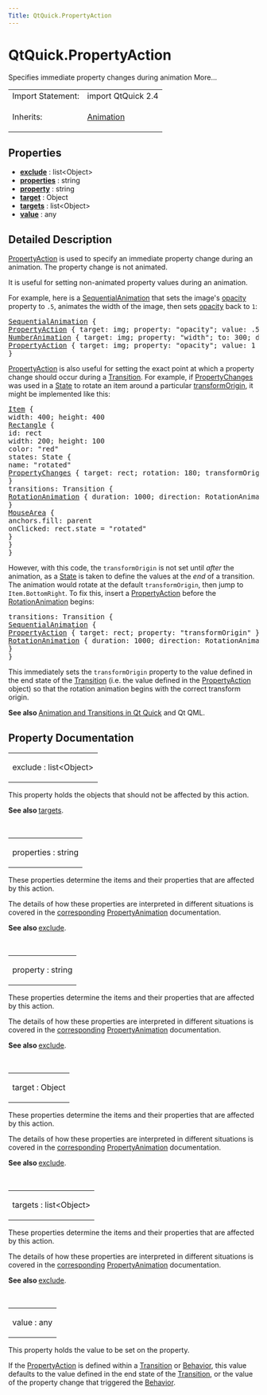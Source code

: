 ```yaml
---
Title: QtQuick.PropertyAction
---
```


# QtQuick.PropertyAction

<span class="subtitle"></span>
<!-- $$$PropertyAction-brief -->
<p>Specifies immediate property changes during animation More...</p>
<!-- @@@PropertyAction -->
<table class="alignedsummary">
<tr><td class="memItemLeft rightAlign topAlign"> Import Statement:</td><td class="memItemRight bottomAlign"> import QtQuick 2.4</td></tr><tr><td class="memItemLeft rightAlign topAlign"> Inherits:</td><td class="memItemRight bottomAlign"> <p><a href="QtQuick.Animation.md">Animation</a></p>
</td></tr></table><ul>
</ul>
<h2 id="properties">Properties</h2>
<ul>
<li class="fn"><b><b><a href="#exclude-prop">exclude</a></b></b> : list&lt;Object&gt;</li>
<li class="fn"><b><b><a href="#properties-prop">properties</a></b></b> : string</li>
<li class="fn"><b><b><a href="#property-prop">property</a></b></b> : string</li>
<li class="fn"><b><b><a href="#target-prop">target</a></b></b> : Object</li>
<li class="fn"><b><b><a href="#targets-prop">targets</a></b></b> : list&lt;Object&gt;</li>
<li class="fn"><b><b><a href="#value-prop">value</a></b></b> : any</li>
</ul>
<!-- $$$PropertyAction-description -->
<h2 id="details">Detailed Description</h2>
</p>
<p><a href="index.html">PropertyAction</a> is used to specify an immediate property change during an animation. The property change is not animated.</p>
<p>It is useful for setting non-animated property values during an animation.</p>
<p>For example, here is a <a href="QtQuick.SequentialAnimation.md">SequentialAnimation</a> that sets the image's <a href="QtQuick.Item.md#opacity-prop">opacity</a> property to <code>.5</code>, animates the width of the image, then sets <a href="QtQuick.Item.md#opacity-prop">opacity</a> back to <code>1</code>:</p>
<pre class="qml"><span class="type"><a href="QtQuick.SequentialAnimation.md">SequentialAnimation</a></span> {
<span class="type"><a href="index.html">PropertyAction</a></span> { <span class="name">target</span>: <span class="name">img</span>; <span class="name">property</span>: <span class="string">&quot;opacity&quot;</span>; <span class="name">value</span>: <span class="number">.5</span> }
<span class="type"><a href="QtQuick.NumberAnimation.md">NumberAnimation</a></span> { <span class="name">target</span>: <span class="name">img</span>; <span class="name">property</span>: <span class="string">&quot;width&quot;</span>; <span class="name">to</span>: <span class="number">300</span>; <span class="name">duration</span>: <span class="number">1000</span> }
<span class="type"><a href="index.html">PropertyAction</a></span> { <span class="name">target</span>: <span class="name">img</span>; <span class="name">property</span>: <span class="string">&quot;opacity&quot;</span>; <span class="name">value</span>: <span class="number">1</span> }
}</pre>
<p><a href="index.html">PropertyAction</a> is also useful for setting the exact point at which a property change should occur during a <a href="QtQuick.qmlexampletoggleswitch.md#transition">Transition</a>. For example, if <a href="QtQuick.PropertyChanges.md">PropertyChanges</a> was used in a <a href="QtQuick.State.md">State</a> to rotate an item around a particular <a href="QtQuick.Item.md#transformOrigin-prop">transformOrigin</a>, it might be implemented like this:</p>
<pre class="qml"><span class="type"><a href="QtQuick.Item.md">Item</a></span> {
<span class="name">width</span>: <span class="number">400</span>; <span class="name">height</span>: <span class="number">400</span>
<span class="type"><a href="QtQuick.Rectangle.md">Rectangle</a></span> {
<span class="name">id</span>: <span class="name">rect</span>
<span class="name">width</span>: <span class="number">200</span>; <span class="name">height</span>: <span class="number">100</span>
<span class="name">color</span>: <span class="string">&quot;red&quot;</span>
<span class="name">states</span>: <span class="name">State</span> {
<span class="name">name</span>: <span class="string">&quot;rotated&quot;</span>
<span class="type"><a href="QtQuick.PropertyChanges.md">PropertyChanges</a></span> { <span class="name">target</span>: <span class="name">rect</span>; <span class="name">rotation</span>: <span class="number">180</span>; <span class="name">transformOrigin</span>: <span class="name">Item</span>.<span class="name">BottomRight</span> }
}
<span class="name">transitions</span>: <span class="name">Transition</span> {
<span class="type"><a href="QtQuick.RotationAnimation.md">RotationAnimation</a></span> { <span class="name">duration</span>: <span class="number">1000</span>; <span class="name">direction</span>: <span class="name">RotationAnimation</span>.<span class="name">Counterclockwise</span> }
}
<span class="type"><a href="QtQuick.MouseArea.md">MouseArea</a></span> {
<span class="name">anchors</span>.fill: <span class="name">parent</span>
<span class="name">onClicked</span>: <span class="name">rect</span>.<span class="name">state</span> <span class="operator">=</span> <span class="string">&quot;rotated&quot;</span>
}
}
}</pre>
<p>However, with this code, the <code>transformOrigin</code> is not set until <i>after</i> the animation, as a <a href="QtQuick.State.md">State</a> is taken to define the values at the <i>end</i> of a transition. The animation would rotate at the default <code>transformOrigin</code>, then jump to <code>Item.BottomRight</code>. To fix this, insert a <a href="index.html">PropertyAction</a> before the <a href="QtQuick.RotationAnimation.md">RotationAnimation</a> begins:</p>
<pre class="qml"><span class="name">transitions</span>: <span class="name">Transition</span> {
<span class="type"><a href="QtQuick.SequentialAnimation.md">SequentialAnimation</a></span> {
<span class="type"><a href="index.html">PropertyAction</a></span> { <span class="name">target</span>: <span class="name">rect</span>; <span class="name">property</span>: <span class="string">&quot;transformOrigin&quot;</span> }
<span class="type"><a href="QtQuick.RotationAnimation.md">RotationAnimation</a></span> { <span class="name">duration</span>: <span class="number">1000</span>; <span class="name">direction</span>: <span class="name">RotationAnimation</span>.<span class="name">Counterclockwise</span> }
}
}</pre>
<p>This immediately sets the <code>transformOrigin</code> property to the value defined in the end state of the <a href="QtQuick.qmlexampletoggleswitch.md#transition">Transition</a> (i.e&#x2e; the value defined in the <a href="index.html">PropertyAction</a> object) so that the rotation animation begins with the correct transform origin.</p>
<p><b>See also </b><a href="QtQuick.qtquick-statesanimations-animations.md">Animation and Transitions in Qt Quick</a> and Qt QML.</p>
<!-- @@@PropertyAction -->
<h2>Property Documentation</h2>
<!-- $$$exclude -->
<table class="qmlname"><tr valign="top" id="exclude-prop"><td class="tblQmlPropNode"><p><span class="name">exclude</span> : <span class="type">list</span>&lt;<span class="type">Object</span>&gt;</p></td></tr></table><p>This property holds the objects that should not be affected by this action.</p>
<p><b>See also </b><a href="#targets-prop">targets</a>.</p>
<!-- @@@exclude -->
<br/>
<!-- $$$properties -->
<table class="qmlname"><tr valign="top" id="properties-prop"><td class="tblQmlPropNode"><p><span class="name">properties</span> : <span class="type">string</span></p></td></tr></table><p>These properties determine the items and their properties that are affected by this action.</p>
<p>The details of how these properties are interpreted in different situations is covered in the <a href="QtQuick.PropertyAnimation.md#properties-prop">corresponding</a> <a href="https://developer.ubuntu.comapps/qml/sdk-15.04.4/QtQuick.animation/#propertyanimation">PropertyAnimation</a> documentation.</p>
<p><b>See also </b><a href="#exclude-prop">exclude</a>.</p>
<!-- @@@properties -->
<br/>
<!-- $$$property -->
<table class="qmlname"><tr valign="top" id="property-prop"><td class="tblQmlPropNode"><p><span class="name">property</span> : <span class="type">string</span></p></td></tr></table><p>These properties determine the items and their properties that are affected by this action.</p>
<p>The details of how these properties are interpreted in different situations is covered in the <a href="QtQuick.PropertyAnimation.md#properties-prop">corresponding</a> <a href="https://developer.ubuntu.comapps/qml/sdk-15.04.4/QtQuick.animation/#propertyanimation">PropertyAnimation</a> documentation.</p>
<p><b>See also </b><a href="#exclude-prop">exclude</a>.</p>
<!-- @@@property -->
<br/>
<!-- $$$target -->
<table class="qmlname"><tr valign="top" id="target-prop"><td class="tblQmlPropNode"><p><span class="name">target</span> : <span class="type">Object</span></p></td></tr></table><p>These properties determine the items and their properties that are affected by this action.</p>
<p>The details of how these properties are interpreted in different situations is covered in the <a href="QtQuick.PropertyAnimation.md#properties-prop">corresponding</a> <a href="https://developer.ubuntu.comapps/qml/sdk-15.04.4/QtQuick.animation/#propertyanimation">PropertyAnimation</a> documentation.</p>
<p><b>See also </b><a href="#exclude-prop">exclude</a>.</p>
<!-- @@@target -->
<br/>
<!-- $$$targets -->
<table class="qmlname"><tr valign="top" id="targets-prop"><td class="tblQmlPropNode"><p><span class="name">targets</span> : <span class="type">list</span>&lt;<span class="type">Object</span>&gt;</p></td></tr></table><p>These properties determine the items and their properties that are affected by this action.</p>
<p>The details of how these properties are interpreted in different situations is covered in the <a href="QtQuick.PropertyAnimation.md#properties-prop">corresponding</a> <a href="https://developer.ubuntu.comapps/qml/sdk-15.04.4/QtQuick.animation/#propertyanimation">PropertyAnimation</a> documentation.</p>
<p><b>See also </b><a href="#exclude-prop">exclude</a>.</p>
<!-- @@@targets -->
<br/>
<!-- $$$value -->
<table class="qmlname"><tr valign="top" id="value-prop"><td class="tblQmlPropNode"><p><span class="name">value</span> : <span class="type">any</span></p></td></tr></table><p>This property holds the value to be set on the property.</p>
<p>If the <a href="index.html">PropertyAction</a> is defined within a <a href="QtQuick.qmlexampletoggleswitch.md#transition">Transition</a> or <a href="QtQuick.Behavior.md">Behavior</a>, this value defaults to the value defined in the end state of the <a href="QtQuick.qmlexampletoggleswitch.md#transition">Transition</a>, or the value of the property change that triggered the <a href="QtQuick.Behavior.md">Behavior</a>.</p>
<!-- @@@value -->
<br/>
